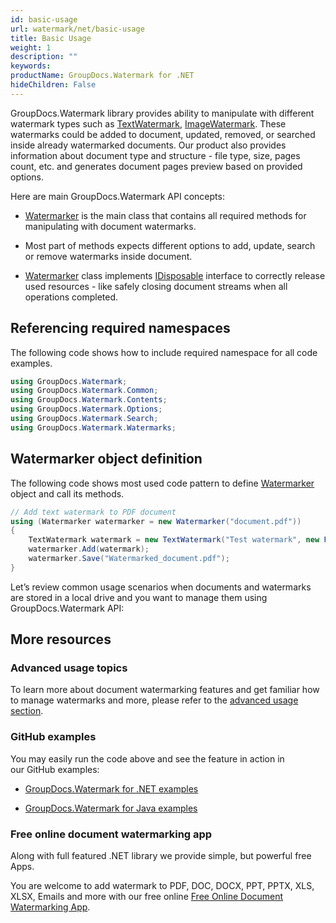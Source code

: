 ```yaml
---
id: basic-usage
url: watermark/net/basic-usage
title: Basic Usage
weight: 1
description: ""
keywords: 
productName: GroupDocs.Watermark for .NET
hideChildren: False
---
```

GroupDocs.Watermark library provides ability to manipulate with different watermark types such as [TextWatermark](https://apireference.groupdocs.com/net/watermark/groupdocs.watermark.watermarks/textwatermark), [ImageWatermark](https://apireference.groupdocs.com/net/watermark/groupdocs.watermark.watermarks/imagewatermark). These watermarks could be added to document, updated, removed, or searched inside already watermarked documents. Our product also provides information about document type and structure - file type, size, pages count, etc. and generates document pages preview based on provided options.  

Here are main GroupDocs.Watermark API concepts:

*   [Watermarker](https://apireference.groupdocs.com/net/watermark/groupdocs.watermark/watermarker) is the main class that contains all required methods for manipulating with document watermarks.
    
*   Most part of methods expects different options to add, update, search or remove watermarks inside document.
    
*   [Watermarker](https://apireference.groupdocs.com/net/watermark/groupdocs.watermark/watermarker) class implements [IDisposable](https://docs.microsoft.com/en-us/dotnet/api/system.idisposable) interface to correctly release used resources - like safely closing document streams when all operations completed.
    

## Referencing required namespaces

The following code shows how to include required namespace for all code examples.  

```csharp
using GroupDocs.Watermark;
using GroupDocs.Watermark.Common;
using GroupDocs.Watermark.Contents;
using GroupDocs.Watermark.Options;
using GroupDocs.Watermark.Search;
using GroupDocs.Watermark.Watermarks;
```

## Watermarker object definition

The following code shows most used code pattern to define [Watermarker](https://apireference.groupdocs.com/net/watermark/groupdocs.watermark/watermarker) object and call its methods.

```csharp
// Add text watermark to PDF document
using (Watermarker watermarker = new Watermarker("document.pdf"))
{
    TextWatermark watermark = new TextWatermark("Test watermark", new Font("Arial", 36, FontStyle.Bold | FontStyle.Italic));
    watermarker.Add(watermark);
    watermarker.Save("Watermarked_document.pdf");
}
```

Let’s review common usage scenarios when documents and watermarks are stored in a local drive and you want to manage them using GroupDocs.Watermark API:

## More resources

### Advanced usage topics

To learn more about document watermarking features and get familiar how to manage watermarks and more, please refer to the [advanced usage section](Basic%2BUsage.html).

### GitHub examples

You may easily run the code above and see the feature in action in our GitHub examples:

*   [GroupDocs.Watermark for .NET examples](https://github.com/groupdocs-watermark/GroupDocs.Watermark-for-.NET)
    
*   [GroupDocs.Watermark for Java examples](https://github.com/groupdocs-watermark/GroupDocs.Watermark-for-Java)
    

### Free online document watermarking app

Along with full featured .NET library we provide simple, but powerful free Apps.

You are welcome to add watermark to PDF, DOC, DOCX, PPT, PPTX, XLS, XLSX, Emails and more with our free online [Free Online Document Watermarking App](https://products.groupdocs.app/watermark).

